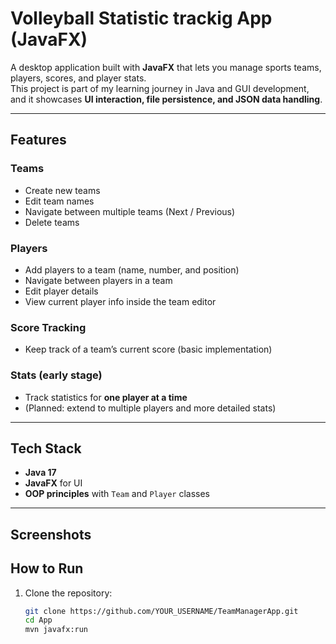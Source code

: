# Volleyball Statistic trackig App (JavaFX)

A desktop application built with **JavaFX** that lets you manage sports teams, players, scores, and player stats.  
This project is part of my learning journey in Java and GUI development, and it showcases **UI interaction, file persistence, and JSON data handling**.

---

## Features

### Teams
- Create new teams
- Edit team names
- Navigate between multiple teams (Next / Previous)
- Delete teams

### Players
- Add players to a team (name, number, and position)
- Navigate between players in a team
- Edit player details
- View current player info inside the team editor

### Score Tracking
- Keep track of a team’s current score (basic implementation)

### Stats (early stage)
- Track statistics for **one player at a time**
- (Planned: extend to multiple players and more detailed stats)

---

## Tech Stack
- **Java 17**
- **JavaFX** for UI
- **OOP principles** with `Team` and `Player` classes

---

## Screenshots



##  How to Run

1. Clone the repository:
   ```bash
   git clone https://github.com/YOUR_USERNAME/TeamManagerApp.git
   cd App
   mvn javafx:run

